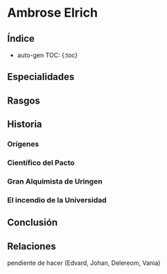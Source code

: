 # Ambrose Elrich

## Índice

* auto-gen TOC:
{:toc}





## Especialidades



## Rasgos



## Historia

### Orígenes



### Científico del Pacto



### Gran Alquimista de Uringen



### El incendio de la Universidad



## Conclusión



## Relaciones

pendiente de hacer (Edvard, Johan, Delereom, Vania)